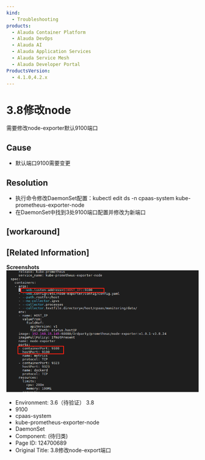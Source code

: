 ```yaml
---
kind:
  - Troubleshooting
products:
  - Alauda Container Platform
  - Alauda DevOps
  - Alauda AI
  - Alauda Application Services
  - Alauda Service Mesh
  - Alauda Developer Portal
ProductsVersion:
  - 4.1.0,4.2.x
---
```

<!-- A type of document that involves encountering a fault, diagnosing it, performing root cause analysis, and providing solutions. -->

# 3.8修改node

需要修改node-exporter默认9100端口

## Cause
- 默认端口9100需要变更

## Resolution
- 执行命令修改DaemonSet配置：kubectl edit ds -n cpaas-system kube-prometheus-exporter-node
- 在DaemonSet中找到3处9100端口配置并修改为新端口

## [workaround]

## [Related Information]
**Screenshots**
![](assets/3-8xiu-gai-node-exportduan-kou/image2022-9-21_22-51-0.png)
- Environment: 3.6（待验证） 3.8
- 9100
- cpaas-system
- kube-prometheus-exporter-node
- DaemonSet
- Component: (待归类)
- Page ID: 124700689
- Original Title: 3.8修改node-export端口
